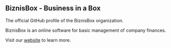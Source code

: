 ## BiznisBox - Business in a Box

The official GitHub profile of the BiznisBox organization.

BiznisBox is an online software for basic management of company finances.

Visit our [website](https://biznisbox.com) to learn more.
